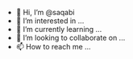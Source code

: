 - 👋 Hi, I’m @saqabi
- 👀 I’m interested in ...
- 🌱 I’m currently learning ...
- 💞️ I’m looking to collaborate on ...
- 📫 How to reach me ...

<!---
saqabi/saqabi is a ✨ special ✨ repository because its `README.md` (this file) appears on your GitHub profile.
You can click the Preview link to take a look at your changes.
--->
